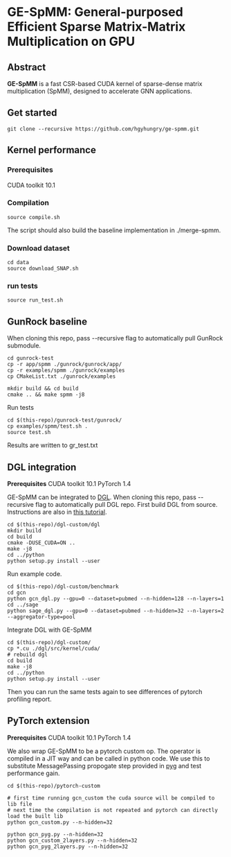 # GE-SpMM: General-purposed Efficient Sparse Matrix-Matrix Multiplication on GPU

## Abstract
**GE-SpMM** is a fast CSR-based CUDA kernel of sparse-dense matrix multiplication (SpMM), designed to accelerate GNN applications.

## Get started
```
git clone --recursive https://github.com/hgyhungry/ge-spmm.git
```

## Kernel performance

### Prerequisites
CUDA toolkit 10.1

### Compilation
```
source compile.sh
```
The script should also build the baseline implementation in ./merge-spmm. 

### Download dataset
```
cd data
source download_SNAP.sh
```

### run tests
```
source run_test.sh
```

## GunRock baseline
When cloning this repo, pass --recursive flag to automatically pull GunRock submodule.
```
cd gunrock-test
cp -r app/spmm ./gunrock/gunrock/app/
cp -r examples/spmm ./gunrock/examples
cp CMakeList.txt ./gunrock/examples

mkdir build && cd build
cmake .. && make spmm -j8
```

Run tests
``` 
cd $(this-repo)/gunrock-test/gunrock/
cp examples/spmm/test.sh .
source test.sh
```
Results are written to gr_test.txt

## DGL integration

**Prerequisites** CUDA toolkit 10.1  PyTorch 1.4

GE-SpMM can be integrated to [DGL](dgl.ai). When cloning this repo, pass --recursive flag to automatically pull DGL repo. First build DGL from source. Instructions are also in [this tutorial](https://docs.dgl.ai/install/index.html#install-from-source).
```
cd $(this-repo)/dgl-custom/dgl
mkdir build
cd build
cmake -DUSE_CUDA=ON ..
make -j8
cd ../python
python setup.py install --user
```
Run example code.
```
cd $(this-repo)/dgl-custom/benchmark
cd gcn
python gcn_dgl.py --gpu=0 --dataset=pubmed --n-hidden=128 --n-layers=1 
cd ../sage
python sage_dgl.py --gpu=0 --dataset=pubmed --n-hidden=32 --n-layers=2 --aggregator-type=pool
```

Integrate DGL with GE-SpMM
```
cd $(this-repo)/dgl-custom/
cp *.cu ./dgl/src/kernel/cuda/
# rebuild dgl
cd build
make -j8
cd ../python
python setup.py install --user
```
Then you can run the same tests again to see differences of pytorch profiling report.

## PyTorch extension

**Prerequisites** CUDA toolkit 10.1  PyTorch 1.4

We also wrap GE-SpMM to be a pytorch custom op. The operator is compiled in a JIT way and can be called in python code. We use this to substitute MessagePassing propogate step provided in [pyg](https://github.com/rusty1s/pytorch_geometric) and test performance gain.
```
cd $(this-repo)/pytorch-custom

# first time running gcn_custom the cuda source will be compiled to lib file
# next time the compilation is not repeated and pytorch can directly load the built lib
python gcn_custom.py --n-hidden=32

python gcn_pyg.py --n-hidden=32
python gcn_custom_2layers.py --n-hidden=32
python gcn_pyg_2layers.py --n-hidden=32
```
